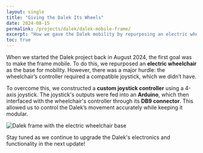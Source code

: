 ```yaml
---
layout: single
title: "Giving the Dalek Its Wheels"
date: 2024-08-15
permalink: /projects/dalek/dalek-mobile-frame/
excerpt: "How we gave the Dalek mobility by repurposing an electric wheelchair and a custom joystick controller."
toc: true
---  
```


When we started the Dalek project back in August 2024, the first goal was to make the frame mobile. To do this, we repurposed an **electric wheelchair** as the base for mobility. However, there was a major hurdle: the wheelchair’s controller required a compatible joystick, which we didn’t have.

To overcome this, we constructed a **custom joystick controller** using a 4-axis joystick. The joystick's outputs were fed into an **Arduino**, which then interfaced with the wheelchair's controller through its **DB9 connector**. This allowed us to control the Dalek’s movement accurately while keeping it modular.

![Dalek frame with the electric wheelchair base](#)  

Stay tuned as we continue to upgrade the Dalek's electronics and functionality in the next update!
